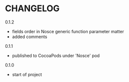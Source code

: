 CHANGELOG
=========

0.1.2
 - fields order in Nosce generic function parameter matter
 - added comments

0.1.1
 - published to CocoaPods under 'Nosce' pod

0.1.0
  - start of project
